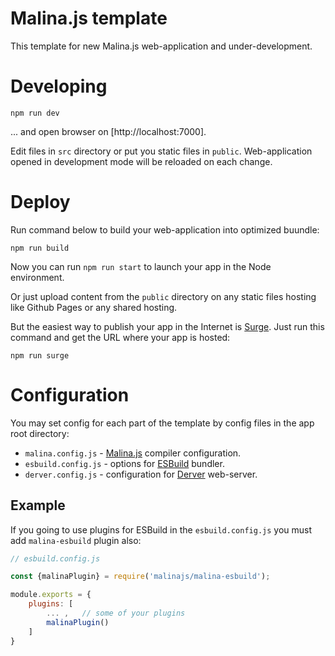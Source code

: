 # Malina.js template

This template for new Malina.js web-application and under-development.

# Developing

```
npm run dev
```

... and open browser on [http://localhost:7000].

Edit files in `src` directory or put you static files in `public`. Web-application opened in development mode will be reloaded on each change.

# Deploy

Run command below to build your web-application into optimized buundle:

```
npm run build
```

Now you can run `npm run start` to launch your app in the Node environment.

Or just upload content from the `public` directory on any static files hosting like Github Pages or any shared hosting.

But the easiest way to publish your app in the Internet is [Surge](https://surge.sh/). Just run this command and get the URL where your app is hosted:

```
npm run surge
```

# Configuration

You may set config for each part of the template by config files in the app root directory:

-  `malina.config.js` - [Malina.js](https://malinajs.github.io/docs/#compile-options) compiler configuration.
-  `esbuild.config.js` - options for [ESBuild](https://esbuild.github.io/api/) bundler.
-  `derver.config.js` - configuration for [Derver](https://www.npmjs.com/package/derver) web-server.

## Example

If you going to use plugins for ESBuild in the `esbuild.config.js` you must add `malina-esbuild` plugin also:

```js
// esbuild.config.js

const {malinaPlugin} = require('malinajs/malina-esbuild');

module.exports = {
    plugins: [
        ... ,   // some of your plugins
        malinaPlugin()
    ]
}
```
